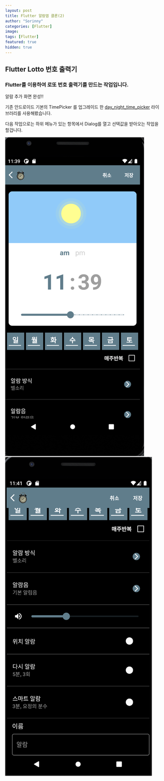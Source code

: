 ```yaml
---
layout: post
title: Flutter 알람앱 클론(2)
author: "Sorinny"
categories: [Flutter]
image: 
tags: [Flutter]
featured: true
hidden: true
---
```


## Flutter Lotto 번호 출력기

### Flutter를 이용하여 로또 번호 출력기를 만드는 작업입니다.


알람 추가 화면 완성!!

기존 안드로이드 기본의 TimePicker 를 업그레이드 한 [day_night_time_picker](http://47.240.41.80/packages/day_night_time_picker/versions/0.2.0+1) 라이브러리를 사용해봤습니다.


다음 작업으로는 하위 메뉴가 있는 항목에서 Dialog를 열고 선택값을 받아오는 작업을 할겁니다.

![알람 앱 클론 샘플](/assets/images/2022-01-03-flutter-alarmapp1.png)
![알람 앱 클론 샘플](/assets/images/2022-01-03-flutter-alarmapp2.png)